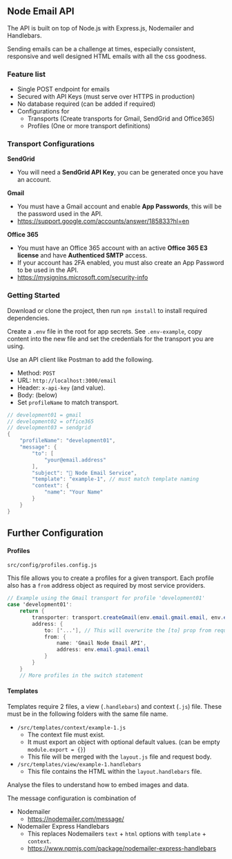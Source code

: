 
 ## Node Email API

The API is built on top of Node.js with Express.js, Nodemailer and Handlebars. 

Sending emails can be a challenge at times, especially consistent, responsive and well designed HTML emails with all the css goodness.

### Feature list
* Single POST endpoint for emails
* Secured with API Keys (must serve over HTTPS in production)
* No database required (can be added if required)
* Configurations for
    * Transports (Create transports for Gmail, SendGrid and Office365)
    * Profiles (One or more transport definitions)



### Transport Configurations

**SendGrid**
* You will need a **SendGrid API Key**, you can be generated once you have an account.

**Gmail**
* You must have a Gmail account and enable **App Passwords**, this will be the password used in the API.
* https://support.google.com/accounts/answer/185833?hl=en

**Office 365**
* You must have an Office 365 account with an active **Office 365 E3 license** and have **Authenticed SMTP** access.
* If your account has 2FA enabled, you must also create an App Password to be used in the API.
* https://mysignins.microsoft.com/security-info


### Getting Started

Download or clone the project, then run `npm install` to install required dependencies.

Create a `.env` file in the root for app secrets. See `.env-example`, copy content into the new file and set the credentials for the transport you are using.

Use an API client like Postman to add the following.

* Method: `POST`
* URL: `http://localhost:3000/email`
* Header: `x-api-key` (and value).
* Body: (below)
* Set `profileName` to match transport.
```csharp
// development01 = gmail
// development02 = office365
// development03 = sendgrid
{
    "profileName": "development01",
    "message": {
        "to": [
            "your@email.address"
        ],
        "subject": "🥳 Node Email Service",
        "template": "example-1", // must match template naming
        "context": {
            "name": "Your Name"
        }
    }
}
```

## Further Configuration
#### Profiles

`src/config/profiles.config.js`

This file allows you to create a profiles for a given transport. Each profile also has a `from` address object as required by most service providers.

```csharp
// Example using the Gmail transport for profile 'development01'
case 'development01':
    return {
        transporter: transport.createGmail(env.email.gmail.email, env.email.gmail.password),
        address: {
            to: ['...'], // This will overwrite the [to] prop from request body [message.to]
            from: {
                name: 'Gmail Node Email API',
                address: env.email.gmail.email
            }
        }
    }
    // More profiles in the switch statement
```

#### Templates

Templates require 2 files, a view (`.handlebars`) and context (`.js`) file. These must be in the following folders with the same file name. 
* `/src/templates/context/example-1.js` 
    * The context file must exist.
    * It must export an object with optional default values. (can be empty `module.export = {}`)
    * This file will be merged with the `layout.js` file and request body.
* `/src/templates/view/example-1.handlebars`
    * This file contains the HTML within the `layout.handlebars` file.

Analyse the files to understand how to embed images and data. 


The message configuration is combination of 
* Nodemailer 
    * https://nodemailer.com/message/
* Nodemailer Express Handlebars
    * This replaces Nodemailers `text` + `html` options with `template` + `context`.
    * https://www.npmjs.com/package/nodemailer-express-handlebars